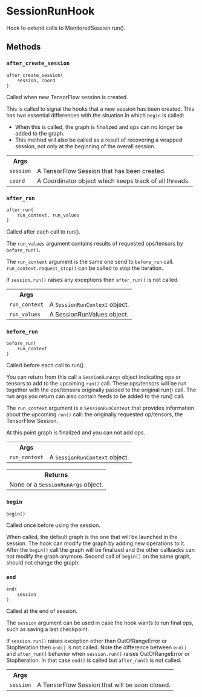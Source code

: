 # SessionRunHook







Hook to extend calls to MonitoredSession.run().



## Methods

<h3 id="after_create_session"><code>after_create_session</code></h3>

<pre><code>after_create_session(
    session, coord
)</code></pre>

Called when new TensorFlow session is created.

This is called to signal the hooks that a new session has been created. This
has two essential differences with the situation in which <code>begin</code> is called:

* When this is called, the graph is finalized and ops can no longer be added
    to the graph.
* This method will also be called as a result of recovering a wrapped
    session, not only at the beginning of the overall session.

<!-- Tabular view -->
<table>
<tr><th>Args</th></tr>

<tr>
<td>
<code>session</code>
</td>
<td>
A TensorFlow Session that has been created.
</td>
</tr><tr>
<td>
<code>coord</code>
</td>
<td>
A Coordinator object which keeps track of all threads.
</td>
</tr>
</table>



<h3 id="after_run"><code>after_run</code></h3>

<pre><code>after_run(
    run_context, run_values
)</code></pre>

Called after each call to run().

The <code>run_values</code> argument contains results of requested ops/tensors by
<code>before_run()</code>.

The <code>run_context</code> argument is the same one send to <code>before_run</code> call.
<code>run_context.request_stop()</code> can be called to stop the iteration.

If <code>session.run()</code> raises any exceptions then <code>after_run()</code> is not called.

<!-- Tabular view -->
<table>
<tr><th>Args</th></tr>

<tr>
<td>
<code>run_context</code>
</td>
<td>
A <code>SessionRunContext</code> object.
</td>
</tr><tr>
<td>
<code>run_values</code>
</td>
<td>
A SessionRunValues object.
</td>
</tr>
</table>



<h3 id="before_run"><code>before_run</code></h3>

<pre><code>before_run(
    run_context
)</code></pre>

Called before each call to run().

You can return from this call a <code>SessionRunArgs</code> object indicating ops or
tensors to add to the upcoming <code>run()</code> call.  These ops/tensors will be run
together with the ops/tensors originally passed to the original run() call.
The run args you return can also contain feeds to be added to the run()
call.

The <code>run_context</code> argument is a <code>SessionRunContext</code> that provides
information about the upcoming <code>run()</code> call: the originally requested
op/tensors, the TensorFlow Session.

At this point graph is finalized and you can not add ops.

<!-- Tabular view -->
<table>
<tr><th>Args</th></tr>

<tr>
<td>
<code>run_context</code>
</td>
<td>
A <code>SessionRunContext</code> object.
</td>
</tr>
</table>



<!-- Tabular view -->
<table>
<tr><th>Returns</th></tr>
<tr>
<td>
None or a <code>SessionRunArgs</code> object.
</td>
</tr>

</table>



<h3 id="begin"><code>begin</code></h3>

<pre><code>begin()</code></pre>

Called once before using the session.

When called, the default graph is the one that will be launched in the
session.  The hook can modify the graph by adding new operations to it.
After the <code>begin()</code> call the graph will be finalized and the other callbacks
can not modify the graph anymore. Second call of <code>begin()</code> on the same
graph, should not change the graph.

<h3 id="end"><code>end</code></h3>

<pre><code>end(
    session
)</code></pre>

Called at the end of session.

The <code>session</code> argument can be used in case the hook wants to run final ops,
such as saving a last checkpoint.

If <code>session.run()</code> raises exception other than OutOfRangeError or
StopIteration then <code>end()</code> is not called.
Note the difference between <code>end()</code> and <code>after_run()</code> behavior when
<code>session.run()</code> raises OutOfRangeError or StopIteration. In that case
<code>end()</code> is called but <code>after_run()</code> is not called.

<!-- Tabular view -->
<table>
<tr><th>Args</th></tr>

<tr>
<td>
<code>session</code>
</td>
<td>
A TensorFlow Session that will be soon closed.
</td>
</tr>
</table>





